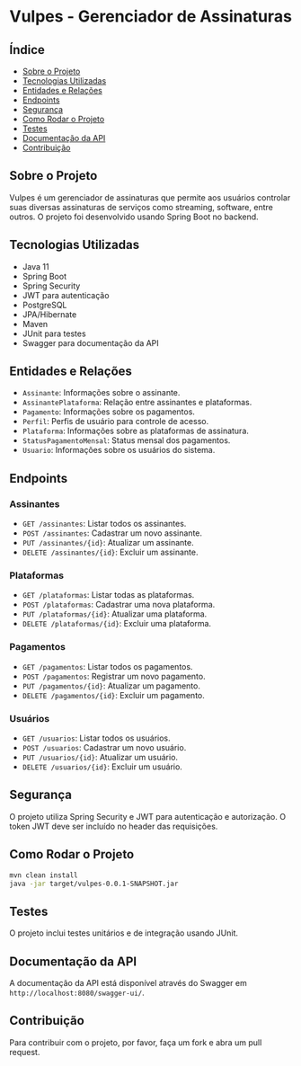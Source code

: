 # Vulpes - Gerenciador de Assinaturas

## Índice

- [Sobre o Projeto](#sobre-o-projeto)
- [Tecnologias Utilizadas](#tecnologias-utilizadas)
- [Entidades e Relações](#entidades-e-relações)
- [Endpoints](#endpoints)
- [Segurança](#segurança)
- [Como Rodar o Projeto](#como-rodar-o-projeto)
- [Testes](#testes)
- [Documentação da API](#documentação-da-api)
- [Contribuição](#contribuição)

## Sobre o Projeto

Vulpes é um gerenciador de assinaturas que permite aos usuários controlar suas diversas assinaturas de serviços como streaming, software, entre outros. O projeto foi desenvolvido usando Spring Boot no backend.

## Tecnologias Utilizadas

- Java 11
- Spring Boot
- Spring Security
- JWT para autenticação
- PostgreSQL
- JPA/Hibernate
- Maven
- JUnit para testes
- Swagger para documentação da API

## Entidades e Relações

- `Assinante`: Informações sobre o assinante.
- `AssinantePlataforma`: Relação entre assinantes e plataformas.
- `Pagamento`: Informações sobre os pagamentos.
- `Perfil`: Perfis de usuário para controle de acesso.
- `Plataforma`: Informações sobre as plataformas de assinatura.
- `StatusPagamentoMensal`: Status mensal dos pagamentos.
- `Usuario`: Informações sobre os usuários do sistema.

## Endpoints

### Assinantes

- `GET /assinantes`: Listar todos os assinantes.
- `POST /assinantes`: Cadastrar um novo assinante.
- `PUT /assinantes/{id}`: Atualizar um assinante.
- `DELETE /assinantes/{id}`: Excluir um assinante.

### Plataformas

- `GET /plataformas`: Listar todas as plataformas.
- `POST /plataformas`: Cadastrar uma nova plataforma.
- `PUT /plataformas/{id}`: Atualizar uma plataforma.
- `DELETE /plataformas/{id}`: Excluir uma plataforma.

### Pagamentos

- `GET /pagamentos`: Listar todos os pagamentos.
- `POST /pagamentos`: Registrar um novo pagamento.
- `PUT /pagamentos/{id}`: Atualizar um pagamento.
- `DELETE /pagamentos/{id}`: Excluir um pagamento.

### Usuários

- `GET /usuarios`: Listar todos os usuários.
- `POST /usuarios`: Cadastrar um novo usuário.
- `PUT /usuarios/{id}`: Atualizar um usuário.
- `DELETE /usuarios/{id}`: Excluir um usuário.

## Segurança

O projeto utiliza Spring Security e JWT para autenticação e autorização. O token JWT deve ser incluído no header das requisições.

## Como Rodar o Projeto

```bash
mvn clean install
java -jar target/vulpes-0.0.1-SNAPSHOT.jar
```

## Testes

O projeto inclui testes unitários e de integração usando JUnit.

## Documentação da API

A documentação da API está disponível através do Swagger em `http://localhost:8080/swagger-ui/`.

## Contribuição

Para contribuir com o projeto, por favor, faça um fork e abra um pull request.
